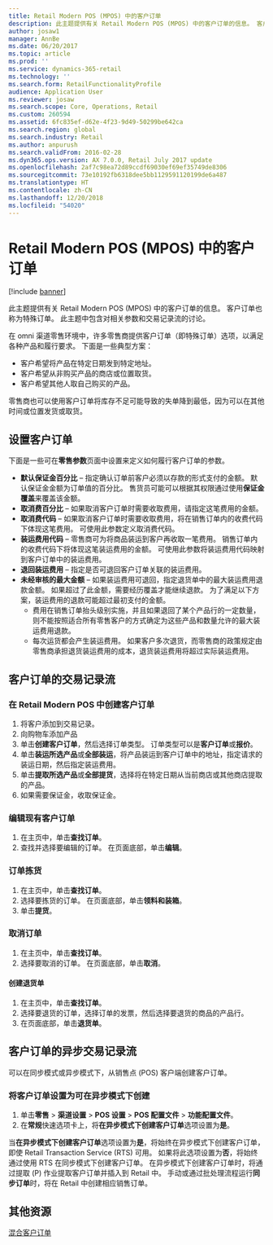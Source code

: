 ```yaml
---
title: Retail Modern POS (MPOS) 中的客户订单
description: 此主题提供有关 Retail Modern POS (MPOS) 中的客户订单的信息。 客户订单也称为特殊订单。 此主题中包含对相关参数和交易记录流的讨论。
author: josaw1
manager: AnnBe
ms.date: 06/20/2017
ms.topic: article
ms.prod: ''
ms.service: dynamics-365-retail
ms.technology: ''
ms.search.form: RetailFunctionalityProfile
audience: Application User
ms.reviewer: josaw
ms.search.scope: Core, Operations, Retail
ms.custom: 260594
ms.assetid: 6fc835ef-d62e-4f23-9d49-50299be642ca
ms.search.region: global
ms.search.industry: Retail
ms.author: anpurush
ms.search.validFrom: 2016-02-28
ms.dyn365.ops.version: AX 7.0.0, Retail July 2017 update
ms.openlocfilehash: 2af7c98ea72d89ccdf69030ef69ef35749de8306
ms.sourcegitcommit: 73e10192fb6318dee5bb1129591120199de6a487
ms.translationtype: HT
ms.contentlocale: zh-CN
ms.lasthandoff: 12/20/2018
ms.locfileid: "54020"
---
```

# <a name="customer-orders-in-retail-modern-pos-mpos"></a>Retail Modern POS (MPOS) 中的客户订单

[!include [banner](includes/banner.md)]

此主题提供有关 Retail Modern POS (MPOS) 中的客户订单的信息。 客户订单也称为特殊订单。 此主题中包含对相关参数和交易记录流的讨论。

在 omni 渠道零售环境中，许多零售商提供客户订单（即特殊订单）选项，以满足各种产品和履行要求。 下面是一些典型方案：

-   客户希望将产品在特定日期发到特定地址。
-   客户希望从非购买产品的商店或位置取货。
-   客户希望其他人取自己购买的产品。

零售商也可以使用客户订单将库存不足可能导致的失单降到最低，因为可以在其他时间或位置发货或取货。

## <a name="set-up-customer-orders"></a>设置客户订单
下面是一些可在**零售参数**页面中设置来定义如何履行客户订单的参数。

-   **默认保证金百分比** – 指定确认订单前客户必须以存款的形式支付的金额。 默认保证金金额为订单值的百分比。 售货员可能可以根据其权限通过使用**保证金覆盖**来覆盖该金额。
-   **取消费百分比** – 如果取消客户订单时需要收取费用，请指定这笔费用的金额。
-   **取消费代码** – 如果取消客户订单时需要收取费用，将在销售订单内的收费代码下体现这笔费用。 可使用此参数定义取消费代码。
-   **装运费用代码** – 零售商可为将商品装运到客户再收取一笔费用。 销售订单内的收费代码下将体现这笔装运费用的金额。 可使用此参数将装运费用代码映射到客户订单中的装运费用。
-   **退回装运费用** – 指定是否可退回客户订单关联的装运费用。
-   **未经审核的最大金额** – 如果装运费用可退回，指定退货单中的最大装运费用退款金额。 如果超过了此金额，需要经历覆盖才能继续退款。 为了满足以下方案，装运费用的退款可能超过最初支付的金额。
    -   费用在销售订单抬头级别实施，并且如果退回了某个产品行的一定数量，则不能按照适合所有零售客户的方式确定为这些产品和数量允许的最大装运费用退款。
    -   每次运货都会产生装运费用。 如果客户多次退货，而零售商的政策规定由零售商承担退货装运费用的成本，退货装运费用将超过实际装运费用。

## <a name="transaction-flow-for-customer-orders"></a>客户订单的交易记录流
### <a name="create-a-customer-order-in-retail-modern-pos"></a>在 Retail Modern POS 中创建客户订单

1.  将客户添加到交易记录。
2.  向购物车添加产品
3.  单击**创建客户订单**，然后选择订单类型。 订单类型可以是**客户订单**或**报价**。
4.  单击**装运所选产品**或**全部装运**，将产品装运到客户订单中的地址，指定请求的装运日期，然后指定装运费用。
5.  单击**提取所选产品**或**全部提货**，选择将在特定日期从当前商店或其他商店提取的产品。
6.  如果需要保证金，收取保证金。

### <a name="edit-an-existing-customer-order"></a>编辑现有客户订单

1.  在主页中，单击**查找订单**。
2.  查找并选择要编辑的订单。 在页面底部，单击**编辑**。

### <a name="pick-up-an-order"></a>订单拣货

1.  在主页中，单击**查找订单**。
2.  选择要拣货的订单。 在页面底部，单击**领料和装箱**。
3.  单击**提货**。

### <a name="cancel-an-order"></a>取消订单

1.  在主页中，单击**查找订单**。
2.  选择要取消的订单。 在页面底部，单击**取消**。

#### <a name="create-a-return-order"></a>创建退货单

1.  在主页中，单击**查找订单**。
2.  选择要退货的订单，选择订单的发票，然后选择要退货的商品的产品行。
3.  在页面底部，单击**退货单**。

## <a name="asynchronous-transaction-flow-for-customer-orders"></a>客户订单的异步交易记录流
可以在同步模式或异步模式下，从销售点 (POS) 客户端创建客户订单。

### <a name="enable-customer-orders-to-be-created-in-asynchronous-mode"></a>将客户订单设置为可在异步模式下创建

1.  单击**零售** &gt; **渠道设置** &gt; **POS 设置** &gt; **POS 配置文件** &gt; **功能配置文件**。
2.  在**常规**快速选项卡上，将**在异步模式下创建客户订单**选项设置为**是**。

当**在异步模式下创建客户订单**选项设置为**是**，将始终在异步模式下创建客户订单，即使 Retail Transaction Service (RTS) 可用。 如果将此选项设置为**否**，将始终通过使用 RTS 在同步模式下创建客户订单。 在异步模式下创建客户订单时，将通过提取 (P) 作业提取客户订单并插入到 Retail 中。 手动或通过批处理流程运行**同步订单**时，将在 Retail 中创建相应销售订单。

<a name="additional-resources"></a>其他资源
--------

[混合客户订单](hybrid-customer-orders.md)



